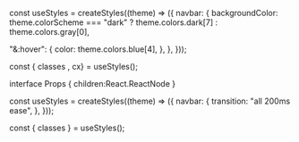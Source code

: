 <!-- class -->

const useStyles = createStyles((theme) => ({
navbar: {
backgroundColor: theme.colorScheme === "dark" ? theme.colors.dark[7] : theme.colors.gray[0],

"&:hover": {
color: theme.colors.blue[4],
},
},
}));

const { classes , cx} = useStyles();

interface Props {
children:React.ReactNode
}

const useStyles = createStyles((theme) => ({
navbar: {
transition: "all 200ms ease",
},
}));

const { classes } = useStyles();

